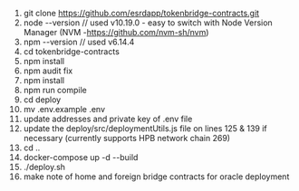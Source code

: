 1. git clone https://github.com/esrdapp/tokenbridge-contracts.git
2. node --version             // used v10.19.0 - easy to switch with Node Version Manager (NVM -https://github.com/nvm-sh/nvm)
3. npm --version              // used v6.14.4
4. cd tokenbridge-contracts
5. npm install
6. npm audit fix  
7. npm install 
8. npm run compile
9. cd deploy
10. mv .env.example .env
12. update addresses and private key of .env file
13. update the deploy/src/deploymentUtils.js file on lines 125 & 139 if necessary (currently supports HPB network chain 269)
14. cd ..
15. docker-compose up -d --build
16. ./deploy.sh
17. make note of home and foreign bridge contracts for oracle deployment


